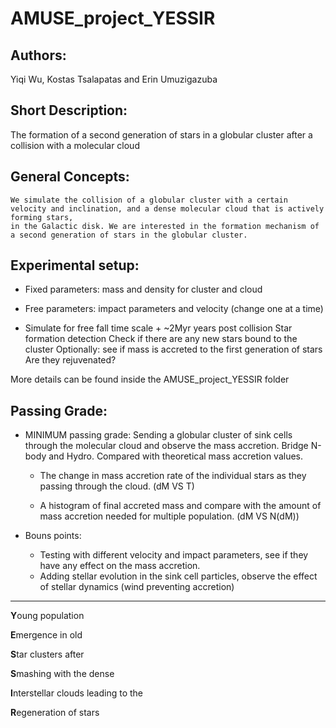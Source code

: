 # AMUSE_project_YESSIR

Authors:
------------
Yiqi Wu, Kostas Tsalapatas and Erin Umuzigazuba

Short Description:
------------
The formation of a second generation of stars in a globular cluster after a collision with a molecular cloud

General Concepts:
------------
	We simulate the collision of a globular cluster with a certain velocity and inclination, and a dense molecular cloud that is actively forming stars, 
	in the Galactic disk. We are interested in the formation mechanism of a second generation of stars in the globular cluster. 

Experimental setup:
------------

- Fixed parameters: mass and density for cluster and cloud

- Free parameters: impact parameters and velocity (change one at a time)

- Simulate for free fall time scale + ~2Myr years post collision
	Star formation detection
	Check if there are any new stars bound to the cluster 
	Optionally: see if mass is accreted to the first generation of stars
		Are they rejuvenated?

More details can be found inside the AMUSE_project_YESSIR folder

Passing Grade:
---------------
- MINIMUM passing grade:
	Sending a globular cluster of sink cells through the molecular cloud and observe the mass accretion. Bridge N-body and Hydro. Compared with theoretical mass accretion values.

	- The change in mass accretion rate of the individual stars as they passing through the cloud. (dM VS T)

	- A histogram of final accreted mass and compare with the amount of mass accretion needed for multiple population. (dM VS N(dM))

- Bouns points:
	- Testing with different velocity and impact parameters, see if they have any effect on the mass accretion.
	- Adding stellar evolution in the sink cell particles, observe the effect of stellar dynamics (wind preventing accretion)



------------

**Y**oung population

**E**mergence in old

**S**tar clusters after

**S**mashing with the dense

**I**nterstellar clouds leading to the

**R**egeneration of stars
